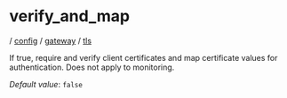 # verify_and_map

/ [config](/ref/config/index.md) / [gateway](/ref/config/config/gateway/index.md) / [tls](/ref/config/config/gateway/tls/index.md) 

If true, require and verify client certificates and map certificate values for authentication. Does not apply to monitoring.

*Default value*: `false`
